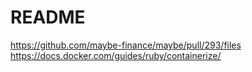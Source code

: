 # README

https://github.com/maybe-finance/maybe/pull/293/files
https://docs.docker.com/guides/ruby/containerize/
